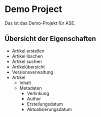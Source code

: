 # Demo Project

Das ist das Demo-Projekt für ASE.


## Übersicht der Eigenschaften

* Artikel erstellen
* Artikel löschen
* Artikel suchen
* Artikelübersicht
* Versionsverwaltung
* Artikel
  * Inhalt
  * Metadaten
    * Verlinkung
    * Author
    * Erstellungsdatum
    * Aktualisierungsdatum